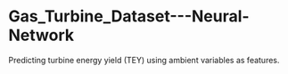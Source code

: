 # Gas_Turbine_Dataset---Neural-Network
Predicting turbine energy yield (TEY) using ambient variables as features.
